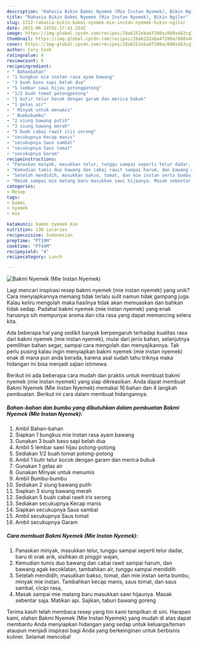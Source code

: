 ```yaml
---
description: "Rahasia Bikin Bakmi Nyemek (Mie Instan Nyemek), Bikin Ngiler"
title: "Rahasia Bikin Bakmi Nyemek (Mie Instan Nyemek), Bikin Ngiler"
slug: 1722-rahasia-bikin-bakmi-nyemek-mie-instan-nyemek-bikin-ngiler
date: 2021-06-14T02:17:41.254Z
image: https://img-global.cpcdn.com/recipes/28a6252eba4f200a/680x482cq70/bakmi-nyemek-mie-instan-nyemek-foto-resep-utama.jpg
thumbnail: https://img-global.cpcdn.com/recipes/28a6252eba4f200a/680x482cq70/bakmi-nyemek-mie-instan-nyemek-foto-resep-utama.jpg
cover: https://img-global.cpcdn.com/recipes/28a6252eba4f200a/680x482cq70/bakmi-nyemek-mie-instan-nyemek-foto-resep-utama.jpg
author: Cory Cook
ratingvalue: 4
reviewcount: 6
recipeingredient:
- " Bahanbahan"
- "1 bungkus mie instan rasa ayam bawang"
- "3 buah baso sapi belah dua"
- "5 lembar sawi hijau potongpotong"
- "1/2 buah tomat potongpotong"
- "1 butir telur kocok dengan garam dan merica bubuk"
- "1 gelas air"
- " Minyak untuk menumis"
- " Bumbubumbu"
- "2 siung bawang putih"
- "3 siung bawang merah"
- "5 buah cabai rawit iris serong"
- "secukupnya Kecap manis"
- "secukupnya Saus sambal"
- "secukupnya Saus tomat"
- "secukupnya Garam"
recipeinstructions:
- "Panaskan minyak, masukkan telur, tunggu sampai seperti telur dadar, baru di orak arik, sisihkan di pinggir wajan,"
- "Kemudian tumis duo bawang dan cabai rawit sampai harum, dan bawang agak kecoklatan, tambahkan air, tunggu sampai mendidih"
- "Setelah mendidih, masukkan bakso, tomat, dan mie instan serta bumbu, minyak mie instan. Tambahkan kecap manis, saus tomat, dan saus sambal, cicipi rasa,"
- "Masak sampai mie matang baru masukkan sawi hijaunya. Masak sebentar saja. Matikan api. Sajikan, taburi bawang goreng"
categories:
- Resep
tags:
- bakmi
- nyemek
- mie

katakunci: bakmi nyemek mie 
nutrition: 130 calories
recipecuisine: Indonesian
preptime: "PT19M"
cooktime: "PT44M"
recipeyield: "4"
recipecategory: Lunch

---
```



![Bakmi Nyemek (Mie Instan Nyemek)](https://img-global.cpcdn.com/recipes/28a6252eba4f200a/680x482cq70/bakmi-nyemek-mie-instan-nyemek-foto-resep-utama.jpg)

Lagi mencari inspirasi resep bakmi nyemek (mie instan nyemek) yang unik? Cara menyiapkannya memang tidak terlalu sulit namun tidak gampang juga. Kalau keliru mengolah maka hasilnya tidak akan memuaskan dan bahkan tidak sedap. Padahal bakmi nyemek (mie instan nyemek) yang enak harusnya sih mempunyai aroma dan cita rasa yang dapat memancing selera kita.

Ada beberapa hal yang sedikit banyak berpengaruh terhadap kualitas rasa dari bakmi nyemek (mie instan nyemek), mulai dari jenis bahan, selanjutnya pemilihan bahan segar, sampai cara mengolah dan menyajikannya. Tak perlu pusing kalau ingin menyiapkan bakmi nyemek (mie instan nyemek) enak di mana pun anda berada, karena asal sudah tahu triknya maka hidangan ini bisa menjadi sajian istimewa.




Berikut ini ada beberapa cara mudah dan praktis untuk membuat bakmi nyemek (mie instan nyemek) yang siap dikreasikan. Anda dapat membuat Bakmi Nyemek (Mie Instan Nyemek) memakai 16 bahan dan 4 langkah pembuatan. Berikut ini cara dalam membuat hidangannya.

<!--inarticleads1-->

##### Bahan-bahan dan bumbu yang dibutuhkan dalam pembuatan Bakmi Nyemek (Mie Instan Nyemek):

1. Ambil  Bahan-bahan
1. Siapkan 1 bungkus mie instan rasa ayam bawang
1. Gunakan 3 buah baso sapi belah dua
1. Ambil 5 lembar sawi hijau potong-potong
1. Sediakan 1/2 buah tomat potong-potong
1. Ambil 1 butir telur kocok dengan garam dan merica bubuk
1. Gunakan 1 gelas air
1. Gunakan  Minyak untuk menumis
1. Ambil  Bumbu-bumbu
1. Sediakan 2 siung bawang putih
1. Siapkan 3 siung bawang merah
1. Sediakan 5 buah cabai rawit iris serong
1. Sediakan secukupnya Kecap manis
1. Siapkan secukupnya Saus sambal
1. Ambil secukupnya Saus tomat
1. Ambil secukupnya Garam




<!--inarticleads2-->

##### Cara membuat Bakmi Nyemek (Mie Instan Nyemek):

1. Panaskan minyak, masukkan telur, tunggu sampai seperti telur dadar, baru di orak arik, sisihkan di pinggir wajan,
1. Kemudian tumis duo bawang dan cabai rawit sampai harum, dan bawang agak kecoklatan, tambahkan air, tunggu sampai mendidih
1. Setelah mendidih, masukkan bakso, tomat, dan mie instan serta bumbu, minyak mie instan. Tambahkan kecap manis, saus tomat, dan saus sambal, cicipi rasa,
1. Masak sampai mie matang baru masukkan sawi hijaunya. Masak sebentar saja. Matikan api. Sajikan, taburi bawang goreng




Terima kasih telah membaca resep yang tim kami tampilkan di sini. Harapan kami, olahan Bakmi Nyemek (Mie Instan Nyemek) yang mudah di atas dapat membantu Anda menyiapkan hidangan yang sedap untuk keluarga/teman ataupun menjadi inspirasi bagi Anda yang berkeinginan untuk berbisnis kuliner. Selamat mencoba!
